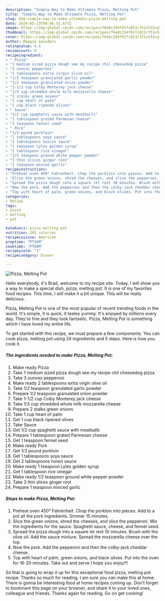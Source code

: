 ```yaml
---
description: "Simple Way to Make Ultimate Pizza, Melting Pot"
title: "Simple Way to Make Ultimate Pizza, Melting Pot"
slug: 658-simple-way-to-make-ultimate-pizza-melting-pot
date: 2020-05-23T08:46:51.677Z
image: https://img-global.cpcdn.com/recipes/f6e8c294f91fc023/751x532cq70/pizza-melting-pot-recipe-main-photo.jpg
thumbnail: https://img-global.cpcdn.com/recipes/f6e8c294f91fc023/751x532cq70/pizza-melting-pot-recipe-main-photo.jpg
cover: https://img-global.cpcdn.com/recipes/f6e8c294f91fc023/751x532cq70/pizza-melting-pot-recipe-main-photo.jpg
author: Maggie Saunders
ratingvalue: 4.4
reviewcount: 9
recipeingredient:
- " Pizza"
- "1 medium sized pizza dough see my recipe chil cheesedog pizza"
- "3 ounces pepperoni"
- "2 tablespoons extra virgin olive oil"
- "1/2 teaspoon granulated garlic powder"
- "1/2 teaspoon granulated onion powder"
- "1-1/2 cup Colby Monterey jack cheese"
- "1/3 cup shredded whole milk mozzarella cheese"
- "2 stalks green onions"
- "1 cup heart of palm"
- "1 cup black ripened olives"
- " Sauce"
- "1/2 cup spaghetti sauce with meatballs"
- "1 tablespoon grated Parmesan cheese"
- "1 teaspoon fennel seed"
- " Pork"
- "1/3 pound porkloin"
- "1 tablespoons soya sauce"
- "2 tablespoons hoisin sauce"
- "1 teaspoon Lyles golden syrup"
- "1 tablespoon rice vinegar"
- "1/2 teaspoon ground white pepper powder"
- "3 thin slices ginger root"
- "1 teaspoon minced garlic"
recipeinstructions:
- "Preheat oven 450° Fahrenheit. Chop the porkloin into pieces. Add to a pot all the pork ingredients. Simmer 15 minutes."
- "Slice the green onions, shred the cheeses, and slice the pepperoni. Mix the ingredients for the sauce. Spaghetti sauce, cheese, and fennel seed."
- "Spread the pizza dough into a square let rest 10 minutes. Brush with the olive oil. Add the sauce mixture. Spread the mozzarella cheese over the top."
- "Now the pork. Add the pepperoni and then the colby-jack cheddar cheese."
- "Top with heart of palm, green onions, and black olives. Put into the oven for 16-20 minutes. Take out and serve I hope you enjoy!!!"
categories:
- Recipe
tags:
- pizza
- melting
- pot

katakunci: pizza melting pot 
nutrition: 201 calories
recipecuisine: American
preptime: "PT16M"
cooktime: "PT60M"
recipeyield: "1"
recipecategory: Dinner

---
```



![Pizza, Melting Pot](https://img-global.cpcdn.com/recipes/f6e8c294f91fc023/751x532cq70/pizza-melting-pot-recipe-main-photo.jpg)

Hello everybody, it's Brad, welcome to my recipe site. Today, I will show you a way to make a special dish, pizza, melting pot. It is one of my favorites food recipes. This time, I will make it a bit unique. This will be really delicious.



Pizza, Melting Pot is one of the most popular of recent trending foods in the world. It's simple, it is quick, it tastes yummy. It's enjoyed by millions every day. They're fine and they look fantastic. Pizza, Melting Pot is something which I have loved my entire life.


To get started with this recipe, we must prepare a few components. You can cook pizza, melting pot using 24 ingredients and 5 steps. Here is how you cook it.

<!--inarticleads1-->

##### The ingredients needed to make Pizza, Melting Pot:

1. Make ready  Pizza
1. Take 1 medium sized pizza dough see my recipe chil cheesedog pizza
1. Take 3 ounces pepperoni
1. Make ready 2 tablespoons extra virgin olive oil
1. Take 1/2 teaspoon granulated garlic powder
1. Prepare 1/2 teaspoon granulated onion powder
1. Take 1-1/2 cup Colby Monterey jack cheese
1. Take 1/3 cup shredded whole milk mozzarella cheese
1. Prepare 2 stalks green onions
1. Take 1 cup heart of palm
1. Get 1 cup black ripened olives
1. Take  Sauce
1. Get 1/2 cup spaghetti sauce with meatballs
1. Prepare 1 tablespoon grated Parmesan cheese
1. Get 1 teaspoon fennel seed
1. Make ready  Pork
1. Get 1/3 pound porkloin
1. Get 1 tablespoons soya sauce
1. Get 2 tablespoons hoisin sauce
1. Make ready 1 teaspoon Lyles golden syrup
1. Get 1 tablespoon rice vinegar
1. Make ready 1/2 teaspoon ground white pepper powder
1. Take 3 thin slices ginger root
1. Prepare 1 teaspoon minced garlic




<!--inarticleads2-->

##### Steps to make Pizza, Melting Pot:

1. Preheat oven 450° Fahrenheit. Chop the porkloin into pieces. Add to a pot all the pork ingredients. Simmer 15 minutes.
1. Slice the green onions, shred the cheeses, and slice the pepperoni. Mix the ingredients for the sauce. Spaghetti sauce, cheese, and fennel seed.
1. Spread the pizza dough into a square let rest 10 minutes. Brush with the olive oil. Add the sauce mixture. Spread the mozzarella cheese over the top.
1. Now the pork. Add the pepperoni and then the colby-jack cheddar cheese.
1. Top with heart of palm, green onions, and black olives. Put into the oven for 16-20 minutes. Take out and serve I hope you enjoy!!!




So that is going to wrap it up for this exceptional food pizza, melting pot recipe. Thanks so much for reading. I am sure you can make this at home. There is gonna be interesting food at home recipes coming up. Don't forget to bookmark this page on your browser, and share it to your loved ones, colleague and friends. Thanks again for reading. Go on get cooking!
